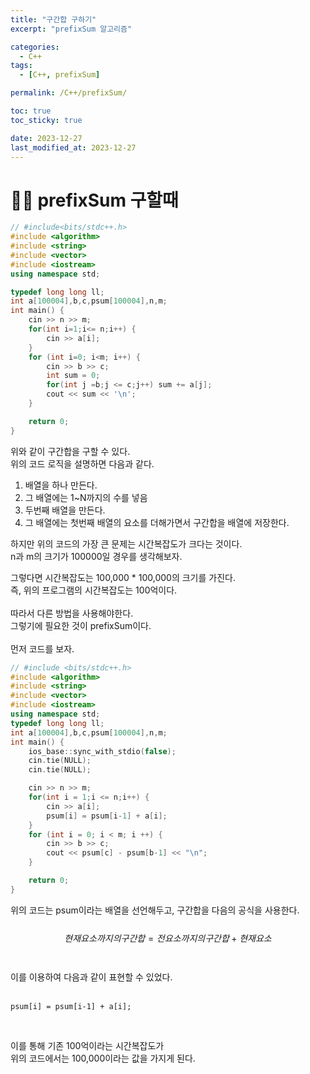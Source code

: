 ```yaml
---
title: "구간합 구하기"
excerpt: "prefixSum 알고리즘"

categories:
  - C++
tags:
  - [C++, prefixSum]

permalink: /C++/prefixSum/

toc: true
toc_sticky: true

date: 2023-12-27
last_modified_at: 2023-12-27
---
```


# ☝🏻 prefixSum 구할때

```cpp
// #include<bits/stdc++.h>
#include <algorithm>
#include <string>
#include <vector>
#include <iostream>
using namespace std;

typedef long long ll;
int a[100004],b,c,psum[100004],n,m;
int main() {
    cin >> n >> m;
    for(int i=1;i<= n;i++) {
        cin >> a[i];
    }
    for (int i=0; i<m; i++) {
        cin >> b >> c;
        int sum = 0;
        for(int j =b;j <= c;j++) sum += a[j];
        cout << sum << '\n';
    }

    return 0;
}
```

위와 같이 구간합을 구할 수 있다.<br>
위의 코드 로직을 설명하면 다음과 같다.<br>

1. 배열을 하나 만든다.
2. 그 배열에는 1~N까지의 수를 넣음
3. 두번째 배열을 만든다.
4. 그 배열에는 첫번째 배열의 요소를 더해가면서 구간합을 배열에 저장한다.

하지만 위의 코드의 가장 큰 문제는 시간복잡도가 크다는 것이다.<br>
n과 m의 크기가 100000일 경우를 생각해보자.<br>

그렇다면 시간복잡도는 100,000 \* 100,000의 크기를 가진다.<br>
즉, 위의 프로그램의 시간복잡도는 100억이다.<br>
<br>
따라서 다른 방법을 사용해야한다.<br>
그렇기에 필요한 것이 prefixSum이다.<br>
<br>
먼저 코드를 보자.<br>

```cpp
// #include <bits/stdc++.h>
#include <algorithm>
#include <string>
#include <vector>
#include <iostream>
using namespace std;
typedef long long ll;
int a[100004],b,c,psum[100004],n,m;
int main() {
    ios_base::sync_with_stdio(false);
    cin.tie(NULL);
    cin.tie(NULL);

    cin >> n >> m;
    for(int i = 1;i <= n;i++) {
        cin >> a[i];
        psum[i] = psum[i-1] + a[i];
    }
    for (int i = 0; i < m; i ++) {
        cin >> b >> c;
        cout << psum[c] - psum[b-1] << "\n";
    }

    return 0;
}
```

위의 코드는 psum이라는 배열을 선언해두고, 구간합을 다음의 공식을 사용한다.<br>
<br>
$$ 현재요소까지의 구간합 = 전요소까지의 구간합 + 현재 요소 $$<br>
<br>
이를 이용하여 다음과 같이 표현할 수 있었다.<br>
<br>

`psum[i] = psum[i-1] + a[i]; `

<br>

이를 통해 기존 100억이라는 시간복잡도가<br>
위의 코드에서는 100,000이라는 값을 가지게 된다.
